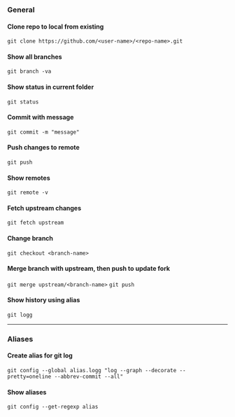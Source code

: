 ### General
#### Clone repo to local from existing
`git clone https://github.com/<user-name>/<repo-name>.git`
#### Show all branches
`git branch -va`
#### Show status in current folder
`git status`
#### Commit with message
`git commit -m "message"`
#### Push changes to remote
`git push`
#### Show remotes
`git remote -v`
#### Fetch upstream changes
`git fetch upstream`
#### Change branch
`git checkout <branch-name>`
#### Merge branch with upstream, then push to update fork
`git merge upstream/<branch-name>`
`git push`
#### Show history using alias
`git logg` 

---
### Aliases
#### Create alias for git log
`git config --global alias.logg "log --graph --decorate --pretty=oneline --abbrev-commit --all"`
#### Show aliases
`git config --get-regexp alias`

